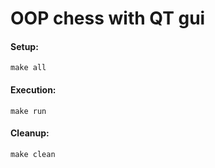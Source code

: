 # OOP chess with QT gui

#### Setup:
    make all
  
#### Execution:
    make run
   
#### Cleanup:
    make clean
